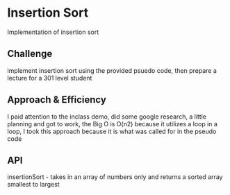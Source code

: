 # Insertion Sort
<!-- Short summary or background information -->
Implementation of insertion sort

## Challenge
<!-- Description of the challenge -->
implement insertion sort using the provided psuedo code, then prepare a lecture for a 301 level student

## Approach & Efficiency
<!-- What approach did you take? Why? What is the Big O space/time for this approach? -->
I paid attention to the inclass demo, did some google research, a little planning and got to work, the Big O is O(n2) because it utilizes a loop in a loop, I took this approach because it is what was called for in the pseudo code

## API
<!-- Description of each method publicly available to your Linked List -->
insertionSort - takes in an array of numbers only and returns a sorted array smallest to largest